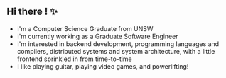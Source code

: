 ## Hi there ! ✨
- I'm a Computer Science Graduate from UNSW
- I'm currently working as a Graduate Software Engineer
- I'm interested in backend development, programming languages and compilers, distributed systems and system architecture, with a little frontend sprinkled in from time-to-time
- I like playing guitar, playing video games, and powerlifting!

<!--
**adrianbalbs/adrianbalbs** is a ✨ _special_ ✨ repository because its `README.md` (this file) appears on your GitHub profile.

Here are some ideas to get you started:

- 🔭 I’m currently working on ...
- 🌱 I’m currently learning ...
- 👯 I’m looking to collaborate on ...
- 🤔 I’m looking for help with ...
- 💬 Ask me about ...
- 📫 How to reach me: ...
- 😄 Pronouns: ...
- ⚡ Fun fact: ...
-->
